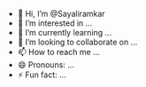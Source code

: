 - 👋 Hi, I’m @Sayaliramkar
- 👀 I’m interested in ...
- 🌱 I’m currently learning ...
- 💞️ I’m looking to collaborate on ...
- 📫 How to reach me ...
- 😄 Pronouns: ...
- ⚡ Fun fact: ...

<!---
Sayaliramkar/Sayaliramkar is a ✨ special ✨ repository because its `README.md` (this file) appears on your GitHub profile.
You can click the Preview link to take a look at your changes.
--->
